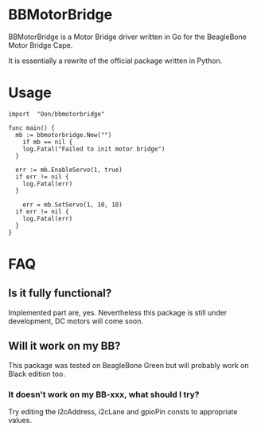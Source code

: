 # BBMotorBridge

BBMotorBridge is a Motor Bridge driver written in Go for the BeagleBone Motor Bridge Cape.

It is essentially a rewrite of the official package written in Python.

# Usage

    import	"Oon/bbmotorbridge"
    
    func main() {
      mb := bbmotorbridge.New("")
    	if mb == nil {
        log.Fatal("Failed to init motor bridge")
      }

      err := mb.EnableServo(1, true)
      if err != nil {
        log.Fatal(err)
      }

     	err = mb.SetServo(1, 10, 10)
      if err != nil {
        log.Fatal(err)
      }
    }

# FAQ

## Is it fully functional?

Implemented part are, yes. Nevertheless this package is still under development, DC motors will come soon.

## Will it work on my BB?

This package was tested on BeagleBone Green but will probably work on Black edition too.

### It doesn't work on my BB-xxx, what should I try?

Try editing the i2cAddress, i2cLane and gpioPin consts to appropriate values.
